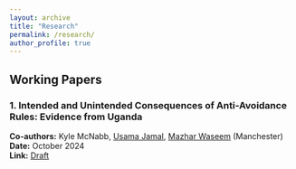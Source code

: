```yaml
---
layout: archive
title: "Research"
permalink: /research/
author_profile: true
---
```


## **Working Papers**

### 1. **Intended and Unintended Consequences of Anti-Avoidance Rules: Evidence from Uganda**  
**Co-authors:** Kyle McNabb, [Usama Jamal](https://sites.google.com/view/usamajamal), [Mazhar Waseem](http://www.mazharwaseem.com) (Manchester)  
**Date:** October 2024  
**Link:** [Draft](/files/URA_ProfitShifting_October2024.pdf)

